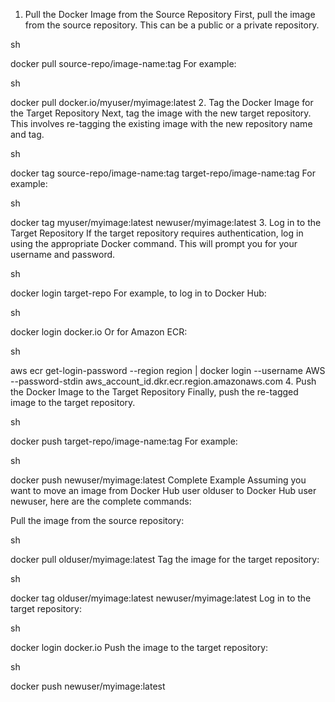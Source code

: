 1. Pull the Docker Image from the Source Repository
First, pull the image from the source repository. This can be a public or a private repository.

sh

docker pull source-repo/image-name:tag
For example:

sh

docker pull docker.io/myuser/myimage:latest
2. Tag the Docker Image for the Target Repository
Next, tag the image with the new target repository. This involves re-tagging the existing image with the new repository name and tag.

sh

docker tag source-repo/image-name:tag target-repo/image-name:tag
For example:

sh

docker tag myuser/myimage:latest newuser/myimage:latest
3. Log in to the Target Repository
If the target repository requires authentication, log in using the appropriate Docker command. This will prompt you for your username and password.

sh

docker login target-repo
For example, to log in to Docker Hub:

sh

docker login docker.io
Or for Amazon ECR:

sh

aws ecr get-login-password --region region | docker login --username AWS --password-stdin aws_account_id.dkr.ecr.region.amazonaws.com
4. Push the Docker Image to the Target Repository
Finally, push the re-tagged image to the target repository.

sh

docker push target-repo/image-name:tag
For example:

sh

docker push newuser/myimage:latest
Complete Example
Assuming you want to move an image from Docker Hub user olduser to Docker Hub user newuser, here are the complete commands:

Pull the image from the source repository:

sh

docker pull olduser/myimage:latest
Tag the image for the target repository:

sh

docker tag olduser/myimage:latest newuser/myimage:latest
Log in to the target repository:

sh

docker login docker.io
Push the image to the target repository:

sh

docker push newuser/myimage:latest
